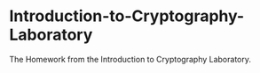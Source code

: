 # Introduction-to-Cryptography-Laboratory
 The Homework from the Introduction to Cryptography Laboratory.
